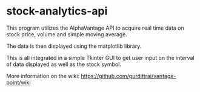 # stock-analytics-api
This program utilizes the AlphaVantage API to acquire real time data on stock price, volume and simple moving average. 

The data is then displayed using the matplotlib library. 

This is all integrated in a simple Tkinter GUI to get user input on the interval of data displayed as well as the stock symbol.

More information on the wiki: https://github.com/gurdittrai/vantage-point/wiki
